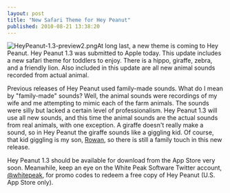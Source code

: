 ```yaml
---
layout: post
title: "New Safari Theme for Hey Peanut"
published: 2010-08-21 13:38:20
---
```

![HeyPeanut-1.3-preview2.png](http://blog.whitepeaksoftware.com/wp-content/uploads/2010/08/HeyPeanut-1.3-preview2.png)At long last, a new theme is coming to Hey Peanut. Hey Peanut 1.3 was submitted to Apple today. This update includes a new safari theme for toddlers to enjoy. There is a hippo, giraffe, zebra, and a friendly lion. Also included in this update are all new animal sounds recorded from actual animal.

Previous releases of Hey Peanut used family-made sounds. What do I mean by "family-made" sounds? Well, the animal sounds were recordings of my wife and me attempting to mimic each of the farm animals. The sounds were silly but lacked a certain level of professionalism. Hey Peanut 1.3 will use all new sounds, and this time the animal sounds are the actual sounds from real animals, with one exception. A giraffe doesn't really make a sound, so in Hey Peanut the giraffe sounds like a giggling kid. Of course, that kid giggling is my son, [Rowan](http://www.rowanturner.net/), so there is still a family touch in this new release.

Hey Peanut 1.3 should be available for download from the App Store very soon. Meanwhile, keep an eye on the White Peak Software Twitter account, [@whitepeak](http://twitter.com/whitepeak), for promo codes to redeem a free copy of Hey Peanut (U.S. App Store only).
